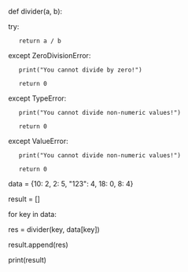 def divider(a, b):

   try:

       return a / b

   except ZeroDivisionError:

       print("You cannot divide by zero!")

       return 0

   except TypeError:

       print("You cannot divide non-numeric values!")

       return 0

   except ValueError:

       print("You cannot divide non-numeric values!")

       return 0

data = {10: 2, 2: 5, "123": 4, 18: 0, 8: 4}

result = []

for key in data:

   res = divider(key, data[key])

   result.append(res)

print(result)
